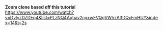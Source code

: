 <strong>Zoom clone based off this tutorial</strong><br>
https://www.youtube.com/watch?v=DvlyzDZDEq4&list=PLzNQ4Aqhav2ngxwFVQgVWhzA3DQxFmHUY&index=14&t=2s
